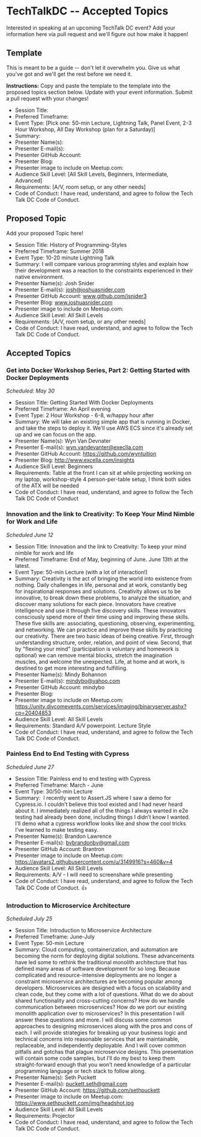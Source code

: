 # TechTalkDC -- Accepted Topics
Interested in speaking at an upcoming TechTalk DC event? Add your information here via pull request and we'll figure out how make it happen!

## Template
This is meant to be a guide -- don't let it overwhelm you. Give us what you've got and we'll get the rest before we need it.

**Instructions:** Copy and paste the template to the template into the proposed topics section below. Update with your event information. Submit a pull request with your changes!

* Session Title:
* Preferred Timeframe:
* Event Type: [Pick one: 50-min Lecture, Lightning Talk, Panel Event, 2-3 Hour Workshop, All Day Workshop (plan for a Saturday)]
* Summary:
* Presenter Name(s):
* Presenter E-mail(s):
* Presenter GitHub Account:
* Presenter Blog:
* Presenter image to include on Meetup.com:
* Audience Skill Level: [All Skill Levels, Beginners, Intermediate, Advanced]
* Requirements: [A/V, room setup, or any other needs]
* Code of Conduct: I have read, understand, and agree to follow the Tech Talk DC Code of Conduct.

## Proposed Topic

Add your proposed Topic here!

* Session Title: History of Programming-Styles
* Preferred Timeframe: Summer 2018
* Event Type: 10-20 minute Lightning Talk
* Summary: I will compare various programming styles and explain how their development was a reaction to the constraints
            experienced in their native environment.
* Presenter Name(s): Josh Snider
* Presenter E-mail(s): josh@joshuasnider.com
* Presenter GitHub Account: www.github.com/jsnider3
* Presenter Blog: www.joshuasnider.com
* Presenter image to include on Meetup.com:
* Audience Skill Level: All Skill Levels
* Requirements: [A/V, room setup, or any other needs]
* Code of Conduct: I have read, understand, and agree to follow the Tech Talk DC Code of Conduct.

## Accepted Topics

### Get into Docker Workshop Series, Part 2: Getting Started with Docker Deployments
*Scheduled: May 30*

 * Session Title: Getting Started With Docker Deployments
 * Preferred Timeframe: An April evening
 * Event Type: 2 Hour Workshop - 6-8, w/happy hour after
 * Summary: We will take an existing simple app that is running in Docker, and take the steps to deploy it. We'll use AWS ECS since it's already set up and we can focus on the app.
 * Presenter Name(s): Wyn Van Devnater
 * Presenter E-mail(s): wyn.vandevanter@execlla.com
 * Presenter GitHub Account: https://github.com/wyntuition
 * Presenter Blog: http://www.excella.com/insights
 * Audience Skill Level: Beginners
 * Requirements: Table at the front I can sit at while projecting working on my laptop, workshop-style 4 person-per-table setup, I think both sides of the ATX will be needed
 * Code of Conduct: I have read, understand, and agree to follow the Tech Talk DC Code of Conduct


### Innovation and the link to Creativity: To Keep Your Mind Nimble for Work and Life
*Scheduled June 12*

* Session Title: Innovation and the link to Creativity: To keep your mind nimble for work and life
* Preferred Timeframe: End of May, beginning of June. June 13th at the latest.
* Event Type: 50-min Lecture (with a lot of interaction!)
* Summary: Creativity is the act of bringing the world into existence from nothing. Daily challenges in life, personal and at work, constantly beg for inspirational responses and solutions. Creativity allows us to be innovative, to break down these problems, to analyze the situation, and discover many solutions for each piece. Innovators have creative intelligence and use it through five discovery skills. These innovators consciously spend more of their time using and improving these skills. These five skills are: associating, questioning, observing, experimenting, and networking. We can practice and improve these skills by practicing our creativity.
There are two basic ideas of being creative. First, through understanding structure, order, relation, and point of view. Second, that by "flexing your mind" (participation is voluntary and homework is optional) we can remove mental blocks, stretch the imagination muscles, and welcome the unexpected. Life, at home and at work, is destined to get more interesting and fulfilling.
* Presenter Name(s): Mindy Bohannon
* Presenter E-mail(s): mindybo@yahoo.com
* Presenter GitHub Account: mindybo
* Presenter Blog:
* Presenter image to include on Meetup.com: https://unity.divcomevents.com/services/imaging/binaryserver.ashx?cp=20404853
* Audience Skill Level: All Skill Levels
* Requirements: Standard A/V powerpoint. Lecture Style
* Code of Conduct: I have read, understand, and agree to follow the Tech Talk DC Code of Conduct.


### Painless End to End Testing with Cypress
*Scheduled June 27*

* Session Title: Painless end to end testing with Cypress
* Preferred Timeframe: March - June
* Event Type: 30/50-min Lecture
* Summary:   I recently went to Assert.JS where I saw a demo for Cypress.io. I couldn’t believe this tool existed and I had never heard about it. I immediately realized all of the things I always wanted in e2e testing had already been done, including things I didn’t know I wanted. I’ll demo what a cypress workflow looks like and show the cool tricks I’ve learned to make testing easy.
* Presenter Name(s): Brandon Lawrence
* Presenter E-mail(s): bvbrandonbv@gmail.com
* Presenter GitHub Account: Brantron
* Presenter image to include on Meetup.com: https://avatars2.githubusercontent.com/u/3149916?s=460&v=4
* Audience Skill Level: All Skill Levels
* Requirements: A/V -  I will need to screenshare while presenting
* Code of Conduct: I have read, understand, and agree to follow the Tech Talk DC Code of Conduct. 👍

### Introduction to Microservice Architecture
*Scheduled July 25*

* Session Title: Introduction to Microservice Architecture
* Preferred Timeframe: June-July
* Event Type: 50-min Lecture
* Summary: Cloud computing, containerization, and automation are becoming the norm for deploying digital solutions. These advancements have led some to rethink the traditional monolith architecture that has defined many areas of software development for so long. Because complicated and resource-intensive deployments are no longer a constraint microservice architectures are becoming popular among developers. Microservices are designed with a focus on scalability and clean code, but they come with a lot of questions. What do we do about shared functionality and cross-cutting concerns? How do we handle communication between microservices? How do we port our existing monolith application over to microservices? In this presentation I will answer these questions and more. I will discuss some common approaches to designing microservices along with the pros and cons of each. I will provide strategies for breaking up your business logic and technical concerns into reasonable services that are maintainable, replaceable, and independently deployable. And I will cover common pitfalls and gotchas that plague microservice designs. This presentation will contain some code samples, but I’ll do my best to keep them straight-forward enough that you won’t need knowledge of a particular programming language or tech stack to follow along.
* Presenter Name(s): Seth Puckett
* Presenter E-mail(s): puckett.seth@gmail.com
* Presenter GitHub Account: https://github.com/sethpuckett
* Presenter image to include on Meetup.com: https://www.sethpuckett.com/img/headshot.jpg
* Audience Skill Level: All Skill Levels
* Requirements: Projector
* Code of Conduct: I have read, understand, and agree to follow the Tech Talk DC Code of Conduct.

